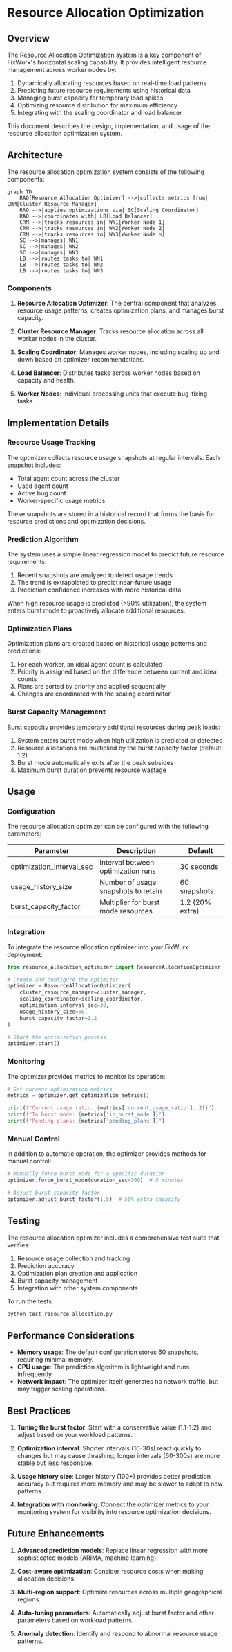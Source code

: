 # Resource Allocation Optimization

## Overview

The Resource Allocation Optimization system is a key component of FixWurx's horizontal scaling capability. It provides intelligent resource management across worker nodes by:

1. Dynamically allocating resources based on real-time load patterns
2. Predicting future resource requirements using historical data
3. Managing burst capacity for temporary load spikes
4. Optimizing resource distribution for maximum efficiency
5. Integrating with the scaling coordinator and load balancer

This document describes the design, implementation, and usage of the resource allocation optimization system.

## Architecture

The resource allocation optimization system consists of the following components:

```mermaid
graph TD
    RAO[Resource Allocation Optimizer] -->|collects metrics from| CRM[Cluster Resource Manager]
    RAO -->|applies optimizations via| SC[Scaling Coordinator]
    RAO -->|coordinates with| LB[Load Balancer]
    CRM -->|tracks resources in| WN1[Worker Node 1]
    CRM -->|tracks resources in| WN2[Worker Node 2]
    CRM -->|tracks resources in| WN3[Worker Node n]
    SC -->|manages| WN1
    SC -->|manages| WN2
    SC -->|manages| WN3
    LB -->|routes tasks to| WN1
    LB -->|routes tasks to| WN2
    LB -->|routes tasks to| WN3
```

### Components

1. **Resource Allocation Optimizer**: The central component that analyzes resource usage patterns, creates optimization plans, and manages burst capacity.

2. **Cluster Resource Manager**: Tracks resource allocation across all worker nodes in the cluster.

3. **Scaling Coordinator**: Manages worker nodes, including scaling up and down based on optimizer recommendations.

4. **Load Balancer**: Distributes tasks across worker nodes based on capacity and health.

5. **Worker Nodes**: Individual processing units that execute bug-fixing tasks.

## Implementation Details

### Resource Usage Tracking

The optimizer collects resource usage snapshots at regular intervals. Each snapshot includes:

- Total agent count across the cluster
- Used agent count
- Active bug count
- Worker-specific usage metrics

These snapshots are stored in a historical record that forms the basis for resource predictions and optimization decisions.

### Prediction Algorithm

The system uses a simple linear regression model to predict future resource requirements:

1. Recent snapshots are analyzed to detect usage trends
2. The trend is extrapolated to predict near-future usage
3. Prediction confidence increases with more historical data

When high resource usage is predicted (>90% utilization), the system enters burst mode to proactively allocate additional resources.

### Optimization Plans

Optimization plans are created based on historical usage patterns and predictions:

1. For each worker, an ideal agent count is calculated
2. Priority is assigned based on the difference between current and ideal counts
3. Plans are sorted by priority and applied sequentially
4. Changes are coordinated with the scaling coordinator

### Burst Capacity Management

Burst capacity provides temporary additional resources during peak loads:

1. System enters burst mode when high utilization is predicted or detected
2. Resource allocations are multiplied by the burst capacity factor (default: 1.2)
3. Burst mode automatically exits after the peak subsides
4. Maximum burst duration prevents resource wastage

## Usage

### Configuration

The resource allocation optimizer can be configured with the following parameters:

| Parameter | Description | Default |
|-----------|-------------|---------|
| optimization_interval_sec | Interval between optimization runs | 30 seconds |
| usage_history_size | Number of usage snapshots to retain | 60 snapshots |
| burst_capacity_factor | Multiplier for burst mode resources | 1.2 (20% extra) |

### Integration

To integrate the resource allocation optimizer into your FixWurx deployment:

```python
from resource_allocation_optimizer import ResourceAllocationOptimizer

# Create and configure the optimizer
optimizer = ResourceAllocationOptimizer(
    cluster_resource_manager=cluster_manager,
    scaling_coordinator=scaling_coordinator,
    optimization_interval_sec=30,
    usage_history_size=60,
    burst_capacity_factor=1.2
)

# Start the optimization process
optimizer.start()
```

### Monitoring

The optimizer provides metrics to monitor its operation:

```python
# Get current optimization metrics
metrics = optimizer.get_optimization_metrics()

print(f"Current usage ratio: {metrics['current_usage_ratio']:.2f}")
print(f"In burst mode: {metrics['in_burst_mode']}")
print(f"Pending plans: {metrics['pending_plans']}")
```

### Manual Control

In addition to automatic operation, the optimizer provides methods for manual control:

```python
# Manually force burst mode for a specific duration
optimizer.force_burst_mode(duration_sec=300)  # 5 minutes

# Adjust burst capacity factor
optimizer.adjust_burst_factor(1.5)  # 50% extra capacity
```

## Testing

The resource allocation optimizer includes a comprehensive test suite that verifies:

1. Resource usage collection and tracking
2. Prediction accuracy
3. Optimization plan creation and application
4. Burst capacity management
5. Integration with other system components

To run the tests:

```bash
python test_resource_allocation.py
```

## Performance Considerations

- **Memory usage**: The default configuration stores 60 snapshots, requiring minimal memory.
- **CPU usage**: The prediction algorithm is lightweight and runs infrequently.
- **Network impact**: The optimizer itself generates no network traffic, but may trigger scaling operations.

## Best Practices

1. **Tuning the burst factor**: Start with a conservative value (1.1-1.2) and adjust based on your workload patterns.

2. **Optimization interval**: Shorter intervals (10-30s) react quickly to changes but may cause thrashing; longer intervals (60-300s) are more stable but less responsive.

3. **Usage history size**: Larger history (100+) provides better prediction accuracy but requires more memory and may be slower to adapt to new patterns.

4. **Integration with monitoring**: Connect the optimizer metrics to your monitoring system for visibility into resource optimization decisions.

## Future Enhancements

1. **Advanced prediction models**: Replace linear regression with more sophisticated models (ARIMA, machine learning).

2. **Cost-aware optimization**: Consider resource costs when making allocation decisions.

3. **Multi-region support**: Optimize resources across multiple geographical regions.

4. **Auto-tuning parameters**: Automatically adjust burst factor and other parameters based on workload patterns.

5. **Anomaly detection**: Identify and respond to abnormal resource usage patterns.
